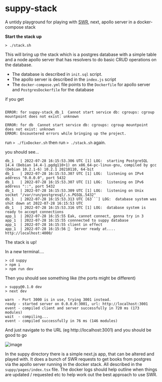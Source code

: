 # suppy-stack
A untidy playground for playing with [SWR](https://swr.vercel.app/), next, apollo server in a docker-compose stack

**Start the stack up**

```> ./stack.sh```

This will bring up the stack which is a postgres database with a simple table and a node apollo server that has resolvers to do
basic CRUD operations on the database.

* The database is described in ```init.sql``` script. 
* The apollo server is described in the ```index.js``` script
* The ```docker-compose.yml``` file points to the ```Dockerfile``` for apollo server and ```PostgresDockerfile``` for the database

if you get
```Creating suppy-stack_db_1 ... error

ERROR: for suppy-stack_db_1  Cannot start service db: cgroups: cgroup mountpoint does not exist: unknown

ERROR: for db  Cannot start service db: cgroups: cgroup mountpoint does not exist: unknown
ERROR: Encountered errors while bringing up the project.
```

run ```> ./fixDocker.sh``` then run ```> ./stack.sh``` again.

you should see...

```
db_1   | 2022-07-28 16:15:53.306 UTC [1] LOG:  starting PostgreSQL 14.4 (Debian 14.4-1.pgdg110+1) on x86_64-pc-linux-gnu, compiled by gcc (Debian 10.2.1-6) 10.2.1 20210110, 64-bit
db_1   | 2022-07-28 16:15:53.307 UTC [1] LOG:  listening on IPv4 address "0.0.0.0", port 5432
db_1   | 2022-07-28 16:15:53.307 UTC [1] LOG:  listening on IPv6 address "::", port 5432
db_1   | 2022-07-28 16:15:53.309 UTC [1] LOG:  listening on Unix socket "/var/run/postgresql/.s.PGSQL.5432"
db_1   | 2022-07-28 16:15:53.313 UTC [63```] LOG:  database system was shut down at 2022-07-28 16:15:53 UTC
db_1   | 2022-07-28 16:15:53.316 UTC [1] LOG:  database system is ready to accept connections
app_1  | 2022-07-28 16:15:55 Eak, cannot connect, gonna try in 3
app_1  | 2022-07-28 16:15:55 connnected to suppy database
app_1  | 2022-07-28 16:15:55 client in effect 
app_1  | 2022-07-28 16:15:56 🚀  Server ready at....  http://localhost:4000/
```

The stack is up!

In a new terminal....
```
> cd suppy
> npm i
> npm run dev
```

Then you should see something like (the ports might be different)
```
> suppy@0.1.0 dev
> next dev

warn  - Port 3000 is in use, trying 3001 instead.
ready - started server on 0.0.0.0:3001, url: http://localhost:3001
event - compiled client and server successfully in 720 ms (173 modules)
wait  - compiling...
event - compiled successfully in 76 ms (146 modules)
```

And just navigate to the URL (eg http://localhost:3001) and you should be good to go

![image](https://user-images.githubusercontent.com/1777480/181588611-ad3e0cfa-38d6-4d9a-84ba-fbecb0781b94.png)

In the suppy directory there is a simple next.js app, that can be altered and played with. It does a bunch of SWR requests to get books from postgres via the apollo server running in the docker stack. All described in the ```suppy/pages/index.tsx``` file. The docker logs should help outline when things are updated / requested etc to help work out the best approach to use SWR.


